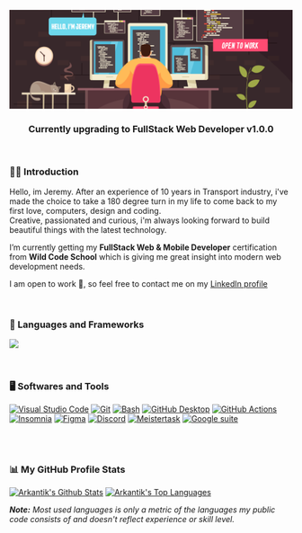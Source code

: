 <!-- Header section -->
<p align="center">
  <img src="https://github.com/Arkantik/Arkantik/blob/main/programmer%20work.png" alt="Jeremy Dohin"/></a>
  <h3 align="center">Currently upgrading to FullStack Web Developer v1.0.0</h3>
</p>
</br>


<!-- Introduction section -->
### 👨‍💻 Introduction
<p>
Hello, im Jeremy. After an experience of 10 years in Transport industry, i've made the choice to take a 180 degree turn in my life to come back to my first love, computers, design and coding.</br>
Creative, passionated and curious, i'm always looking forward to build beautiful things with the latest technology.

I’m currently getting my **FullStack Web & Mobile Developer** certification from **Wild Code School** which is giving me great insight into modern web development needs.

I am open to work 💼, so feel free to contact me on my <a href="https://www.linkedin.com/in/jeremy-dohin/">LinkedIn profile</a> 
</p>
</br>

<!-- Languages and Frameworks badges section -->

### 🧰 Languages and Frameworks 

<p>
  <a href="https://skillicons.dev">
    <img src="https://skillicons.dev/icons?i=html,css,js,nodejs,react,tailwind,sass,markdown,mysql&theme=dark" />
  </a>
</p>
</br>

<!-- Softwares and Tools badges section -->
### 🖥️ Softwares and Tools 

<p>
  <a href="#"><img alt="Visual Studio Code" src="https://img.shields.io/badge/Visual%20Studio%20Code-0078d7.svg?logo=visual-studio-code&logoColor=white"/></a>
  <a href="#"><img alt="Git" src="https://img.shields.io/badge/Git-F05033.svg?logo=git&logoColor=white"/></a>
  <a href="#"><img alt="Bash" src="https://img.shields.io/badge/Bash-4EAA25.svg?logo=gnu-bash&logoColor=white"/></a>
  <a href="#"><img alt="GitHub Desktop" src="https://img.shields.io/badge/GitHub%20Desktop-8034A9.svg?logo=github&logoColor=white"/></a>
  <a href="#"><img alt="GitHub Actions" src="https://img.shields.io/badge/GitHub%20Actions-2671E5.svg?logo=github%20actions&logoColor=white"></a>
  <a href="#"><img alt="Insomnia" src="https://img.shields.io/badge/Insomnia-4000BF.svg?logo=insomnia&logoColor=white"></a></a>
  <a href="#"><img alt="Figma" src="https://img.shields.io/badge/Figma-F24E1E.svg?logo=figma&logoColor=white"/></a>
  <a href="#"><img alt="Discord" src="https://img.shields.io/badge/Discord-5865F2.svg?logo=discord&logoColor=white"/></a>
  <a href="#"><img alt="Meistertask" src="https://img.shields.io/badge/Meistertask-00aaff.svg?logo=meistertask&logoColor=white"/></a>
  <a href="#"><img alt="Google suite" src="https://img.shields.io/badge/Google Suite-yellow.svg?logo=google&logoColor=white"/></a>
</p>
</br>

#

### 📊 My GitHub Profile Stats 

<a href="https://github.com/anuraghazra/github-readme-stats"><img alt="Arkantik's Github Stats" src="https://github-readme-stats.vercel.app/api?username=arkantik&show_icons=true&include_all_commits=true&count_private=true&theme=city_lights&hide_border=true" max-height="192px"/></a>
<a href="https://github.com/anuraghazra/github-readme-stats"><img alt="Arkantik's Top Languages" src="https://github-readme-stats.vercel.app/api/top-langs/?username=arkantik&langs_count=8&layout=compact&include_all_commits=true&count_private=true&theme=city_lights&hide_border=true" max-height="192px"/></a>
          
<i><b>Note:</b> Most used languages is only a metric of the languages my public code consists of and doesn't reflect experience or skill level.</i>
